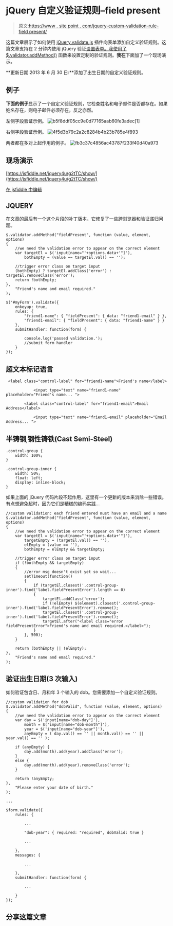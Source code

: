 # jQuery 自定义验证规则–field present

> 原文:[https://www . site point . com/jquery-custom-validation-rule-field present/](https://www.sitepoint.com/jquery-custom-validation-rule-fieldpresent/)

这篇文章展示了如何使用 [jQuery.validate.js](http://bassistance.de/jquery-plugins/jquery-plugin-validation/) 插件向表单添加自定义验证规则。这篇文章支持在 2 分钟内使用 jQuery 验证[设置表单。我使用了](http://www.jquery4u.com/forms/basic-jquery-form-validation-tutorial/) [$.validator.addMethod()](http://docs.jquery.com/Plugins/Validation/Validator/addMethod#namemethodmessage) 函数来设置定制的验证规则。**我在**下面加了一个现场演示。

**更新日期:2013 年 6 月 30 日:**添加了出生日期的自定义验证规则。

## 例子

**下面的例子**显示了一个自定义验证规则，它检查姓名和电子邮件是否都存在。如果姓名存在，则电子邮件必须存在，反之亦然。

左侧字段验证示例。
![b5f8ddf05cc9e0d77165aab60fe3adec[1]](../Images/b1d8843ef20223ff6f151b29d3e0a5b1.png)

右侧字段验证示例。
![4f5d3b79c2a2c8284b4b23b785e4f893](../Images/972720c2a0be6e5321400f99bf960047.png)

两者都在多对上起作用的例子。
![fb3c37c4856ac43787f233f40d40a973](../Images/d583f5c0b4166f0ae840f91afbb5a3bf.png)

## 现场演示

[https://jsfiddle.net/jquery4u/g2tTC/show/](https://jsfiddle.net/jquery4u/g2tTC/show/)

[在 jsfiddle 中编辑](https://jsfiddle.net/jquery4u/g2tTC/)

## JQUERY

在文章的最后有一个这个片段的补丁版本，它修复了一些跨浏览器和验证递归问题。

```
$.validator.addMethod("fieldPresent", function (value, element, options)
{
    //we need the validation error to appear on the correct element
    var targetEl = $('input[name="'+options.data+'"]'),
        bothEmpty = (value == targetEl.val() == '');

    //trigger error class on target input
    (bothEmpty) ? targetEl.addClass('error') : targetEl.removeClass('error');
    return !bothEmpty;
},
    "Friend's name and email required."
);

$('#myForm').validate({
    onkeyup: true,
    rules: {
        "friend1-name": { "fieldPresent": { data: "friend1-email" } },
        "friend1-email": { "fieldPresent": { data: "friend1-name" } }             
    },
    submitHandler: function(form) {

        console.log('passed validation.');
        //submit form handler
    }
});
```

## 超文本标记语言

```
 <label class="control-label" for="friend1-name">Friend's name</label>

            <input type="text" name="friend1-name" placeholder="Friend's name... ">

        <label class="control-label" for="friend1-email">Email Address</label>

            <input type="text" name="friend1-email" placeholder="Email Address... "> 
```

## 半铸钢ˌ钢性铸铁(Cast Semi-Steel)

```
.control-group {
    width: 100%;
}

.control-group-inner {
    width: 50%;
    float: left;
    display: inline-block;
}
```

如果上面的 jQuery 代码片段不起作用，这里有一个更新的版本来消除一些错误。有点想避免超时，因为它们是糟糕的编码实践…

```
//custom validation: each friend entered must have an email and a name
$.validator.addMethod("fieldPresent", function (value, element, options)
{
    //we need the validation error to appear on the correct element
    var targetEl = $('input[name="'+options.data+'"]'),
        targetEmpty = (targetEl.val() == ''),
        elEmpty = (value == ''),
        bothEmpty = elEmpty && targetEmpty;

    //trigger error class on target input
    if (!bothEmpty && targetEmpty)
    {
        //error msg doesn't exist yet so wait...
        setTimeout(function()
        {
            if (targetEl.closest('.control-group-inner').find('label.fieldPresentError').length == 0)
            {
                targetEl.addClass('error');
                if (!elEmpty) $(element).closest('.control-group-inner').find('label.fieldPresentError').remove();
                targetEl.closest('.control-group-inner').find('label.fieldPresentError').remove();
                targetEl.after("<label class="error fieldPresentError">Friend's name and email required.</label>");
            }
        }, 500);
    }

    return (bothEmpty || !elEmpty);
},
    "Friend's name and email required."
);
```

## 验证出生日期(3 次输入)

如何验证包含日、月和年 3 个输入的 dob。您需要添加一个自定义验证规则。

```
//custom validation for dob
$.validator.addMethod("dobValid", function (value, element, options)
{
    //we need the validation error to appear on the correct element
    var day = $('input[name="dob-day"]'),
        month = $('input[name="dob-month"]'),
        year = $('input[name="dob-year"]'),
        anyEmpty = ( day.val() == '' || month.val() == '' || year.val() == '' );

    if (anyEmpty) {
        day.add(month).add(year).addClass('error');
    }
    else {
        day.add(month).add(year).removeClass('error');
    }

    return !anyEmpty;
},
    "Please enter your date of birth."
);

...

$form.validate({
    rules: {

        ...

        "dob-year": { required: "required", dobValid: true }

        ...

    },
    messages: {

        ...

    },
    submitHandler: function(form) {

        ...

    }
});
```

## 分享这篇文章